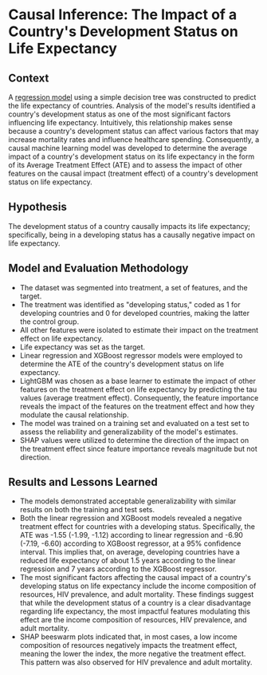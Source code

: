 # Causal Inference: The Impact of a Country's Development Status on Life Expectancy

## Context

A [regression model](https://github.com/Abdul-AA/Life-Expectancy) using a simple decision tree was constructed to predict the life expectancy of countries. Analysis of the model's results identified a country's development status as one of the most significant factors influencing life expectancy. Intuitively, this relationship makes sense because a country's development status can affect various factors that may increase mortality rates and influence healthcare spending. Consequently, a causal machine learning model was developed to determine the average impact of a country's development status on its life expectancy in the form of its Average Treatment Effect (ATE) and to assess the impact of other features on the causal impact (treatment effect) of a country's development status on life expectancy.

## Hypothesis

The development status of a country causally impacts its life expectancy; specifically, being in a developing status has a causally negative impact on life expectancy.

## Model and Evaluation Methodology

- The dataset was segmented into treatment, a set of features, and the target.
- The treatment was identified as "developing status," coded as 1 for developing countries and 0 for developed countries, making the latter the control group.
- All other features were isolated to estimate their impact on the treatment effect on life expectancy.
- Life expectancy was set as the target.
- Linear regression and XGBoost regressor models were employed to determine the ATE of the country's development status on life expectancy.
- LightGBM was chosen as a base learner to estimate the impact of other features on the treatment effect on life expectancy by predicting the tau values (average treatment effect). Consequently, the feature importance reveals the impact of the features on the treatment effect and how they modulate the causal relationship.
- The model was trained on a training set and evaluated on a test set to assess the reliability and generalizability of the model's estimates.
- SHAP values were utilized to determine the direction of the impact on the treatment effect since feature importance reveals magnitude but not direction.

## Results and Lessons Learned

- The models demonstrated acceptable generalizability with similar results on both the training and test sets.
- Both the linear regression and XGBoost models revealed a negative treatment effect for countries with a developing status. Specifically, the ATE was -1.55 (-1.99, -1.12) according to linear regression and -6.90 (-7.19, -6.60) according to XGBoost regressor, at a 95% confidence interval. This implies that, on average, developing countries have a reduced life expectancy of about 1.5 years according to the linear regression and 7 years according to the XGBoost regressor.
- The most significant factors affecting the causal impact of a country's developing status on life expectancy include the income composition of resources, HIV prevalence, and adult mortality. These findings suggest that while the development status of a country is a clear disadvantage regarding life expectancy, the most impactful features modulating this effect are the income composition of resources, HIV prevalence, and adult mortality.
- SHAP beeswarm plots indicated that, in most cases, a low income composition of resources negatively impacts the treatment effect, meaning the lower the index, the more negative the treatment effect. This pattern was also observed for HIV prevalence and adult mortality.

